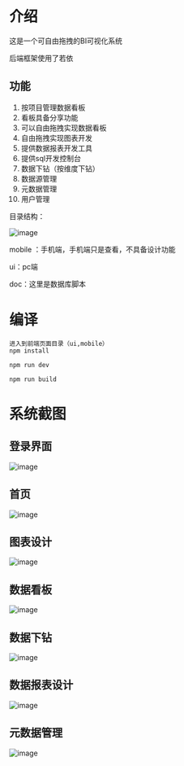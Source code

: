 # 介绍

这是一个可自由拖拽的BI可视化系统

后端框架使用了若依

## 功能

1. 按项目管理数据看板
2. 看板具备分享功能
3. 可以自由拖拽实现数据看板
4. 自由拖拽实现图表开发
5. 提供数据报表开发工具
6. 提供sql开发控制台
7. 数据下钻（按维度下钻）
8. 数据源管理
9. 元数据管理
10. 用户管理

目录结构：

![image](doc/images/20210414172741.png)

mobile ：手机端，手机端只是查看，不具备设计功能

ui：pc端

doc：这里是数据库脚本

# 编译

```
进入到前端页面目录（ui,mobile）
npm install

npm run dev

npm run build
```

# 系统截图

## 登录界面

![image](doc/images/20210414173559.png)

## 首页

![image](doc/images/20210414175053.png)

## 图表设计

![image](doc/images/20210414175636.png)

## 数据看板

![image](doc/images/20210414175540.png)

## 数据下钻

![image](doc/images/20210414175613.png)

## 数据报表设计

![image](doc/images/20210414175711.png)

## 元数据管理

![image](doc/images/20210414180245.png)
